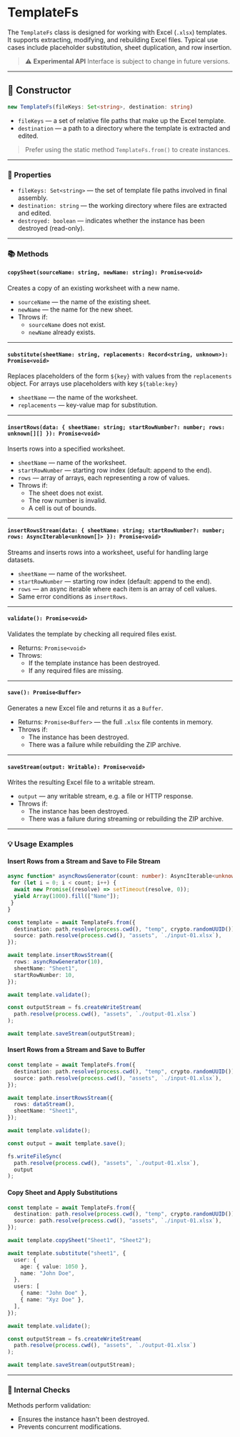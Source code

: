 # TemplateFs

The `TemplateFs` class is designed for working with Excel (`.xlsx`) templates. It supports extracting, modifying, and rebuilding Excel files. Typical use cases include placeholder substitution, sheet duplication, and row insertion.

> ⚠️ **Experimental API**
> Interface is subject to change in future versions.

---

## 🔧 Constructor

```ts
new TemplateFs(fileKeys: Set<string>, destination: string)
```

- `fileKeys` — a set of relative file paths that make up the Excel template.
- `destination` — a path to a directory where the template is extracted and edited.

> Prefer using the static method `TemplateFs.from()` to create instances.

---

### 📄 Properties

- `fileKeys: Set<string>` — the set of template file paths involved in final assembly.
- `destination: string` — the working directory where files are extracted and edited.
- `destroyed: boolean` — indicates whether the instance has been destroyed (read-only).

---

### 📚 Methods

#### `copySheet(sourceName: string, newName: string): Promise<void>`

Creates a copy of an existing worksheet with a new name.

- `sourceName` — the name of the existing sheet.
- `newName` — the name for the new sheet.
- Throws if:
  - `sourceName` does not exist.
  - `newName` already exists.

---

#### `substitute(sheetName: string, replacements: Record<string, unknown>): Promise<void>`

Replaces placeholders of the form `${key}` with values from the `replacements` object. For arrays use placeholders with key `${table:key}`

- `sheetName` — the name of the worksheet.
- `replacements` — key-value map for substitution.

---

#### `insertRows(data: { sheetName: string; startRowNumber?: number; rows: unknown[][] }): Promise<void>`

Inserts rows into a specified worksheet.

- `sheetName` — name of the worksheet.
- `startRowNumber` — starting row index (default: append to the end).
- `rows` — array of arrays, each representing a row of values.
- Throws if:
  - The sheet does not exist.
  - The row number is invalid.
  - A cell is out of bounds.

---

#### `insertRowsStream(data: { sheetName: string; startRowNumber?: number; rows: AsyncIterable<unknown[]> }): Promise<void>`

Streams and inserts rows into a worksheet, useful for handling large datasets.

- `sheetName` — name of the worksheet.
- `startRowNumber` — starting row index (default: append to the end).
- `rows` — an async iterable where each item is an array of cell values.
- Same error conditions as `insertRows`.

---

#### `validate(): Promise<void>`

Validates the template by checking all required files exist.

- Returns: `Promise<void>`
- Throws:
  - If the template instance has been destroyed.
  - If any required files are missing.

---

#### `save(): Promise<Buffer>`

Generates a new Excel file and returns it as a `Buffer`.

- Returns: `Promise<Buffer>` — the full `.xlsx` file contents in memory.
- Throws if:
  - The instance has been destroyed.
  - There was a failure while rebuilding the ZIP archive.

---

#### `saveStream(output: Writable): Promise<void>`

Writes the resulting Excel file to a writable stream.

- `output` — any writable stream, e.g. a file or HTTP response.
- Throws if:
  - The instance has been destroyed.
  - There was a failure during streaming or rebuilding the ZIP archive.

---

### 💡 Usage Examples

#### Insert Rows from a Stream and Save to File Stream

```ts
async function* asyncRowsGenerator(count: number): AsyncIterable<unknown[]> {
 for (let i = 0; i < count; i++) {
  await new Promise((resolve) => setTimeout(resolve, 0));
  yield Array(1000).fill(["Name"]);
 }
}

const template = await TemplateFs.from({
  destination: path.resolve(process.cwd(), "temp", crypto.randomUUID()),
  source: path.resolve(process.cwd(), "assets", `./input-01.xlsx`),
});

await template.insertRowsStream({
  rows: asyncRowGenerator(10),
  sheetName: "Sheet1",
  startRowNumber: 10,
});

await template.validate();

const outputStream = fs.createWriteStream(
  path.resolve(process.cwd(), "assets", `./output-01.xlsx`)
);

await template.saveStream(outputStream);
```

#### Insert Rows from a Stream and Save to Buffer

```ts
const template = await TemplateFs.from({
  destination: path.resolve(process.cwd(), "temp", crypto.randomUUID()),
  source: path.resolve(process.cwd(), "assets", `./input-01.xlsx`),
});

await template.insertRowsStream({
  rows: dataStream(),
  sheetName: "Sheet1",
});

await template.validate();

const output = await template.save();

fs.writeFileSync(
  path.resolve(process.cwd(), "assets", `./output-01.xlsx`),
  output
);
```

#### Copy Sheet and Apply Substitutions

```ts
const template = await TemplateFs.from({
  destination: path.resolve(process.cwd(), "temp", crypto.randomUUID()),
  source: path.resolve(process.cwd(), "assets", `./input-01.xlsx`),
});

await template.copySheet("Sheet1", "Sheet2");

await template.substitute("sheet1", {
  user: {
    age: { value: 1050 },
    name: "John Doe",
  },
  users: [
    { name: "John Doe" },
    { name: "Xyz Doe" },
  ],
});

await template.validate();

const outputStream = fs.createWriteStream(
  path.resolve(process.cwd(), "assets", `./output-01.xlsx`)
);

await template.saveStream(outputStream);
```

---

### 🛑 Internal Checks

Methods perform validation:

- Ensures the instance hasn't been destroyed.
- Prevents concurrent modifications.
